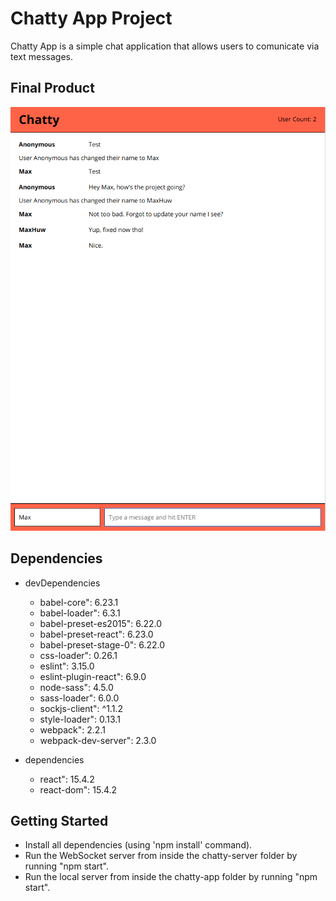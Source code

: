 # Chatty App Project

Chatty App is a simple chat application that allows users to comunicate via text messages.


## Final Product

![Screenshot of Chatty App](https://github.com/MaxHuw/chatty-app/blob/master/images/chatty-app.png?raw=true)

## Dependencies

  * devDependencies
    * babel-core": 6.23.1
    * babel-loader": 6.3.1
    * babel-preset-es2015": 6.22.0
    * babel-preset-react": 6.23.0
    * babel-preset-stage-0": 6.22.0
    * css-loader": 0.26.1
    * eslint": 3.15.0
    * eslint-plugin-react": 6.9.0
    * node-sass": 4.5.0
    * sass-loader": 6.0.0
    * sockjs-client": ^1.1.2
    * style-loader": 0.13.1
    * webpack": 2.2.1
    * webpack-dev-server": 2.3.0

  * dependencies
    * react": 15.4.2
    * react-dom": 15.4.2

## Getting Started

* Install all dependencies (using 'npm install' command).
* Run the WebSocket server from inside the chatty-server folder by running "npm start".
* Run the local server from inside the chatty-app folder by running "npm start".


